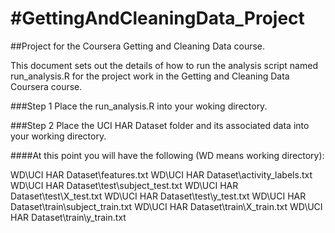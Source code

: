 #GettingAndCleaningData_Project
==============================

##Project for the Coursera Getting and Cleaning Data course.

This document sets out the details of how to run the analysis script
named run_analysis.R for the project work in the Getting and Cleaning Data Coursera course.

###Step 1
Place the run_analysis.R into your woking directory.

###Step 2
Place the UCI HAR Dataset folder and its associated data into your working directory.

####At this point you will have the following (WD means working directory):

WD\UCI HAR Dataset\features.txt
WD\UCI HAR Dataset\activity_labels.txt
WD\UCI HAR Dataset\test\subject_test.txt
WD\UCI HAR Dataset\test\X_test.txt
WD\UCI HAR Dataset\test\y_test.txt
WD\UCI HAR Dataset\train\subject_train.txt
WD\UCI HAR Dataset\train\X_train.txt
WD\UCI HAR Dataset\train\y_train.txt



